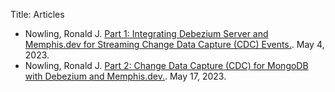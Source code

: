 Title: Articles

* Nowling, Ronald J. [Part 1: Integrating Debezium Server and Memphis.dev for Streaming Change Data Capture (CDC) Events.](https://medium.com/memphis-dev/memphis-dev-part-1-integrating-debezium-server-and-memphis-dev-3fc91d420024). May 4, 2023.
* Nowling, Ronald J. [Part 2: Change Data Capture (CDC) for MongoDB with Debezium and Memphis.dev.](https://medium.com/p/b7aa1ed81a2c). May 17, 2023.

